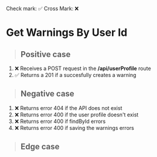 Check mark: ✅
Cross Mark: ❌

# Get Warnings By User Id

> ## Positive case

1. ❌ Receives a POST request in the **/api/userProfile** route
2. ✅ Returns a 201 if a succesfully creates a warning

> ## Negative case

1. ❌ Returns error 404 if the API does not exist
2. ❌ Returns error 400 if the user profile doesn't exist
3. ❌ Returns error 400 if findById errors
4. ❌ Returns error 400 if saving the warnings errors

> ## Edge case
